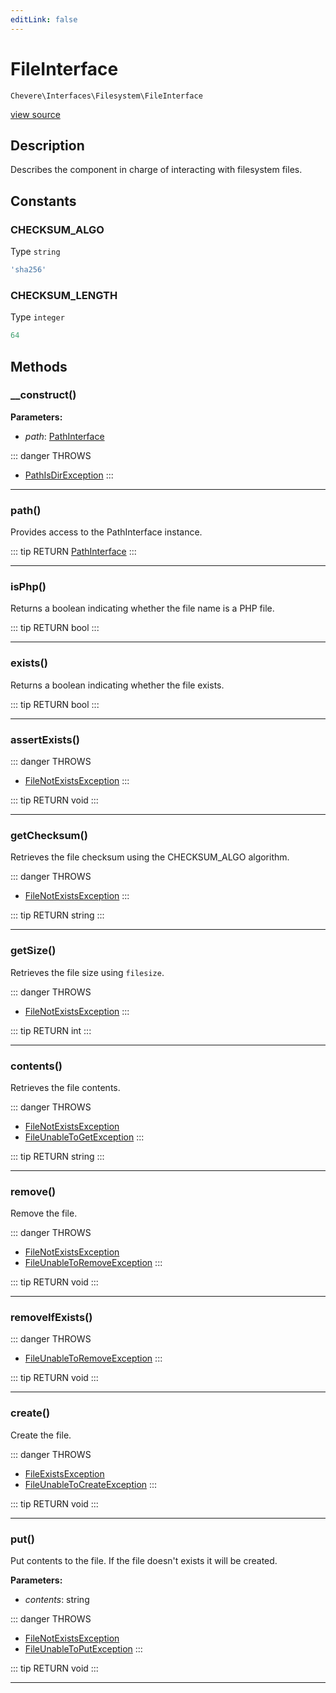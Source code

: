 ```yaml
---
editLink: false
---
```


# FileInterface

`Chevere\Interfaces\Filesystem\FileInterface`

[view source](https://github.com/chevere/chevere/blob/master/src/Chevere/Interfaces/Filesystem/FileInterface.php)

## Description

Describes the component in charge of interacting with filesystem files.

## Constants

### CHECKSUM_ALGO

Type `string`

```php
'sha256'
```

### CHECKSUM_LENGTH

Type `integer`

```php
64
```

## Methods

### __construct()

**Parameters:**

- *path*: [PathInterface](./PathInterface.md)

::: danger THROWS
- [PathIsDirException](../../Exceptions/Filesystem/PathIsDirException.md) 
:::

---

### path()

Provides access to the PathInterface instance.

::: tip RETURN
[PathInterface](./PathInterface.md)
:::

---

### isPhp()

Returns a boolean indicating whether the file name is a PHP file.

::: tip RETURN
bool
:::

---

### exists()

Returns a boolean indicating whether the file exists.

::: tip RETURN
bool
:::

---

### assertExists()

::: danger THROWS
- [FileNotExistsException](../../Exceptions/Filesystem/FileNotExistsException.md) 
:::

::: tip RETURN
void
:::

---

### getChecksum()

Retrieves the file checksum using the CHECKSUM_ALGO algorithm.

::: danger THROWS
- [FileNotExistsException](../../Exceptions/Filesystem/FileNotExistsException.md) 
:::

::: tip RETURN
string
:::

---

### getSize()

Retrieves the file size using `filesize`.

::: danger THROWS
- [FileNotExistsException](../../Exceptions/Filesystem/FileNotExistsException.md) 
:::

::: tip RETURN
int
:::

---

### contents()

Retrieves the file contents.

::: danger THROWS
- [FileNotExistsException](../../Exceptions/Filesystem/FileNotExistsException.md) 
- [FileUnableToGetException](../../Exceptions/Filesystem/FileUnableToGetException.md) 
:::

::: tip RETURN
string
:::

---

### remove()

Remove the file.

::: danger THROWS
- [FileNotExistsException](../../Exceptions/Filesystem/FileNotExistsException.md) 
- [FileUnableToRemoveException](../../Exceptions/Filesystem/FileUnableToRemoveException.md) 
:::

::: tip RETURN
void
:::

---

### removeIfExists()

::: danger THROWS
- [FileUnableToRemoveException](../../Exceptions/Filesystem/FileUnableToRemoveException.md) 
:::

::: tip RETURN
void
:::

---

### create()

Create the file.

::: danger THROWS
- [FileExistsException](../../Exceptions/Filesystem/FileExistsException.md) 
- [FileUnableToCreateException](../../Exceptions/Filesystem/FileUnableToCreateException.md) 
:::

::: tip RETURN
void
:::

---

### put()

Put contents to the file. If the file doesn't exists it will be created.

**Parameters:**

- *contents*: string

::: danger THROWS
- [FileNotExistsException](../../Exceptions/Filesystem/FileNotExistsException.md) 
- [FileUnableToPutException](../../Exceptions/Filesystem/FileUnableToPutException.md) 
:::

::: tip RETURN
void
:::

---
